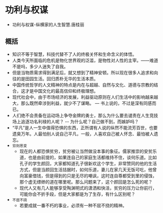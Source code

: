 # 功利与权谋

- 功利与权谋-纵横家的人生智慧.唐桂丽

## 概括
- 知识不等于智慧，科技代替不了人的终极关怀和生命含义的体悟。
- 人类今天所面临的危机是物化世界观的泛滥，是物性对人性的主宰。——难道不是吗，多少人迷失了自我。
- 但是当物质需求得到满足后，就又想到了精神安顿。所以现在很多人追求和向往的是田园生活。回归质朴无华的生活本质。
- 中国传统哲学的人文精神的特点是内在与超越、自然与文化、道德与宗教的结合，这才是中国文化的最高信仰和终极理想。
- 现代社会中，由于市场经济的发展，利益驱动原则在人们生活中的影响越来越大，那么既然牵涉到利益，就少不了谋略。 — 书上说的，不过是深有同感而已。
- 人们绝不会责备在运动场上争夺金牌的勇士，那么为什么要去谴责在人生竞技场上追逐功名利禄的人呢？ -- 为什么呢？自己做不到，而嫉妒吗？
- “平凡”是人一生中值得恐惧的东西，正所谓有人说的纵然不能流芳百世，也要遗臭万年。人最怕别人说自己平凡，一般，人喜欢自己被人怀念、最怕被人遗忘。
- `穷则思变`
    - 现在的人都恐惧贫穷，贫穷被让当然做没本事的象征。儒家推崇的安贫乐道，也是由前提的，如果连自己的家庭生活都维持不住，谈何乐道。比如孔子的学生颜回，大家都知道孔子很新欢这个学生，非常赞同的他的生活方式，但是当颜回生活拮据时，如何乐道，妻儿在家几天无饭可吃，他曾向富豪借钱，但是得到的只是无尽的嘲讽，这时连自尊都受到里的侵蚀，那个虚无缥缈的道在哪里呢。那么问题来了，这个颜回是怎么死的呢？
    - 现代人又有几人能够享受陶渊明式的潇洒和快活，贫穷的压力让你前行，可能你会不折手段，但是大家都是为了生存，有什么区别呢？
- `不屈不挠`
    - 若要成就一番不朽的事业，必须有一种不屈不挠的精神。